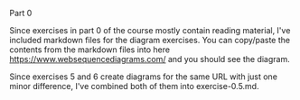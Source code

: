 Part 0 

Since exercises in part 0 of the course mostly contain reading material, I've included markdown files for the diagram exercises. You can copy/paste the contents from the markdown files into here https://www.websequencediagrams.com/ and you should see the diagram.

Since exercises 5 and 6 create diagrams for the same URL with just one minor difference, I've combined both of them into exercise-0.5.md.
